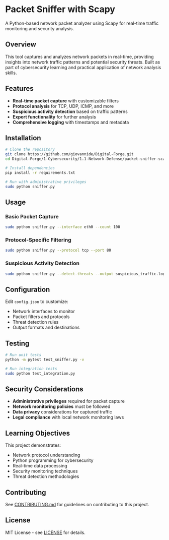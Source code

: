 # Packet Sniffer with Scapy

A Python-based network packet analyzer using Scapy for real-time traffic monitoring and security analysis.

## Overview

This tool captures and analyzes network packets in real-time, providing insights into network traffic patterns and potential security threats. Built as part of cybersecurity learning and practical application of network analysis skills.

## Features

- **Real-time packet capture** with customizable filters
- **Protocol analysis** for TCP, UDP, ICMP, and more
- **Suspicious activity detection** based on traffic patterns
- **Export functionality** for further analysis
- **Comprehensive logging** with timestamps and metadata

## Installation

```bash
# Clone the repository
git clone https://github.com/giovannide/Digital-Forge.git
cd Digital-Forge/1-Cybersecurity/1.1-Network-Defense/packet-sniffer-scapy

# Install dependencies
pip install -r requirements.txt

# Run with administrative privileges
sudo python sniffer.py
```

## Usage

### Basic Packet Capture
```bash
sudo python sniffer.py --interface eth0 --count 100
```

### Protocol-Specific Filtering
```bash
sudo python sniffer.py --protocol tcp --port 80
```

### Suspicious Activity Detection
```bash
sudo python sniffer.py --detect-threats --output suspicious_traffic.log
```

## Configuration

Edit `config.json` to customize:
- Network interfaces to monitor
- Packet filters and protocols
- Threat detection rules
- Output formats and destinations

## Testing

```bash
# Run unit tests
python -m pytest test_sniffer.py -v

# Run integration tests
sudo python test_integration.py
```

## Security Considerations

- **Administrative privileges** required for packet capture
- **Network monitoring policies** must be followed
- **Data privacy** considerations for captured traffic
- **Legal compliance** with local network monitoring laws

## Learning Objectives

This project demonstrates:
- Network protocol understanding
- Python programming for cybersecurity
- Real-time data processing
- Security monitoring techniques
- Threat detection methodologies

## Contributing

See [CONTRIBUTING.md](../../../docs/CONTRIBUTING.md) for guidelines on contributing to this project.

## License

MIT License - see [LICENSE](../../../LICENSE) for details.